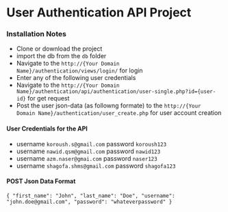 # User Authentication API Project

### Installation Notes

- Clone or download the project
- import the db from the ```db``` folder
- Navigate to the ```http://{Your Domain Name}/authentication/views/login/``` for login
- Enter any of the following user credentials
- Navigate to the ```http://{Your Domain Name}/authentication/api/authentication/user-single.php?id={user-id}``` for get request
- Post the user json-data (as followng formate) to the ```http://{Your Domain Name}/authentication/user_create.php``` for user account creation
#### User Credentials for the API

- username ``koroush.s@gmail.com`` password ``koroush123``
- username ``nawid.qsm@gmail.com`` password ``nawid123``
- username ``azm.naser@gmai.com`` password ``naser123``
- username ``shagofa.shms@gmail.com`` password ``shagofa123``

#### POST Json Data Format
`{
    "first_name": "John",
    "last_name": "Doe",
    "username": "john.doe@gmail.com",
    "password": "whateverpassword"
}`